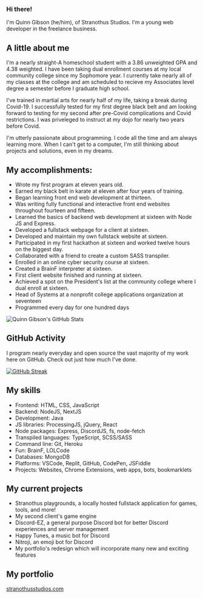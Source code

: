 ### Hi there!

I'm Quinn Gibson (he/him), of Stranothus Studios. I'm a young web developer in the freelance business.

## A little about me

I'm a nearly straight-A homeschool student with a 3.86 unweighted GPA and 4.38 weighted. I have been taking dual enrollment courses at my local community college since my Sophomore year. I currently take nearly all of my classes at the college and am scheduled to recieve my Associates level degree a semester before I graduate high school. 

I've trained in martial arts for nearly half of my life, taking a break during Covid-19. I successfully tested for my first degree black belt and am looking forward to testing for my second after pre-Covid complications and Covid restrictions. I was priveleged to instruct at my dojo for nearly two years before Covid.

I'm utterly passionate about programming. I code all the time and am always learning more. When I can't get to a computer, I'm still thinking about projects and solutions, even in my dreams.

## My accomplishments:

- Wrote my first program at eleven years old.
- Earned my black belt in karate at eleven after four years of training.
- Began learning front end web development at thirteen. 
- Was writing fully functional and interactive front end websites throughout fourteen and fifteen.
- Learned the basics of backend web development at sixteen with Node JS and Express.
- Developed a fullstack webpage for a client at sixteen.
- Developed and maintain my own fullstack website at sixteen.
- Participated in my first hackathon at sixteen and worked twelve hours on the biggest day.
- Collaborated with a friend to create a custom SASS transpiler.
- Enrolled in an online cyber security course at sixteen.
- Created a BrainF interpreter at sixteen.
- First client website finished and running at sixteen.
- Achieved a spot on the President's list at the community college where I dual enroll at sixteen. 
- Head of Systems at a nonprofit college applications organization at seventeen
- Programmed every day for one hundred days

![Quinn Gibson's GitHub Stats](https://github-readme-stats.vercel.app/api?username=stranothus&show_icons=true&theme=github_dark)

## GitHub Activity

I program nearly everyday and open source the vast majority of my work here on GitHub. Check out just how much I've done. 

[![GitHub Streak](http://github-readme-streak-stats.herokuapp.com?user=stranothus&theme=onedark_duo&date_format=M%20j%5B%2C%20Y%5D&background=0D1117&border=FFFFFF&stroke=FFFFFF&ring=4B8CD9&fire=174C9F&currStreakNum=4B8CD9&sideNums=4B8CD9&currStreakLabel=FFFFFF&sideLabels=FFFFFF&dates=FFFFFF)](https://git.io/streak-stats)

## My skills

- Frontend: HTML, CSS, JavaScript
- Backend: NodeJS, NextJS
- Development: Java
- JS libraries: ProcessingJS, jQuery, React
- Node packages: Express, DiscordJS, fs, node-fetch
- Transpiled languages: TypeScript, SCSS/SASS
- Command line: Git, Heroku
- Fun: BrainF, LOLCode
- Databases: MongoDB
- Platforms: VSCode, Replit, GitHub, CodePen, JSFiddle
- Projects: Websites, Chrome Extensions, web apps, bots, bookmarklets

## My current projects

- Stranothus playgrounds, a locally hosted fullstack application for games, tools, and more!
- My second client's game engine
- Discord-EZ, a general purpose Discord bot for better Discord experiences and server management
- Happy Tunes, a music bot for Discord
- Nitroji, an emoji bot for Discord
- My portfolio's redesign which will incorporate many new and exciting features

## My portfolio

[stranothusstudios.com](http://stranothusstudios.com/page/home)
